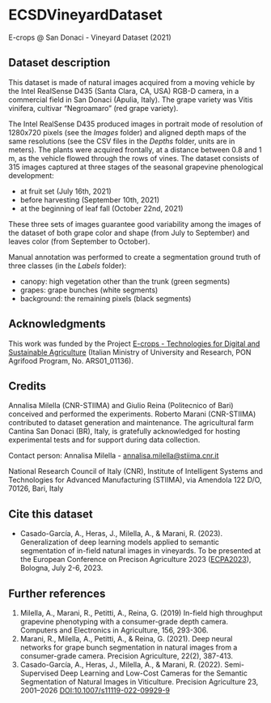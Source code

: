 # ECSDVineyardDataset
E-crops @ San Donaci - Vineyard Dataset (2021)

## Dataset description
This dataset is made of natural images acquired from a moving vehicle by the Intel RealSense D435 (Santa Clara, CA, USA) RGB-D camera, in a commercial field in San Donaci (Apulia, Italy). The grape variety was Vitis vinifera, cultivar “Negroamaro” (red grape variety). 

The Intel RealSense D435 produced images in portrait mode of resolution of 1280x720 pixels (see the *Images* folder) and aligned depth maps of the same resolutions (see the CSV files in the *Depths* folder, units are in meters). The plants were acquired frontally, at a distance between 0.8 and 1 m, as the vehicle flowed through the rows of vines. The dataset consists of 315 images captured at three stages of the seasonal grapevine phenological development:
- at fruit set (July 16th, 2021)
- before harvesting (September 10th, 2021)
- at the beginning of leaf fall (October 22nd, 2021)

These three sets of images guarantee good variability among the images of the dataset of both grape color and shape (from July to September) and leaves color (from September to October). 

Manual annotation was performed to create a segmentation ground truth of three classes (in the *Labels* folder): 
- canopy: high vegetation other than the trunk (green segments)
- grapes: grape bunches (white segments)
- background: the remaining pixels (black segments)

## Acknowledgments
This work was funded by the Project [E-crops - Technologies for Digital and Sustainable Agriculture](https://www.e-crops.it) (Italian Ministry of University and Research, PON Agrifood Program, No. ARS01_01136).

## Credits
Annalisa Milella (CNR-STIIMA) and Giulio Reina (Politecnico of Bari) conceived and performed the experiments. 
Roberto Marani (CNR-STIIMA) contributed to dataset generation and maintenance. 
The agricultural farm Cantina San Donaci (BR), Italy, is gratefully acknowledged for hosting experimental tests and for support during data collection.

Contact person: Annalisa Milella - [annalisa.milella@stiima.cnr.it](mailto:annalisa.milella@stiima.cnr.it)

National Research Council of Italy (CNR), Institute of Intelligent Systems and Technologies for Advanced Manufacturing (STIIMA), via Amendola 122 D/O, 70126, Bari, Italy

## Cite this dataset
-	Casado-García, A., Heras, J., Milella, A., & Marani, R. (2023). Generalization of deep learning models applied to semantic segmentation of in-field natural images in vineyards. To be presented at the European Conference on Precison Agriculture 2023 ([ECPA2023](https://www.ecpa2023.it)), Bologna, July 2-6, 2023.

## Further references
1. Milella, A., Marani, R., Petitti, A., Reina, G. (2019) In-field high throughput grapevine phenotyping with a consumer-grade depth camera. Computers and Electronics in Agriculture, 156, 293-306.
2. Marani, R., Milella, A., Petitti, A., & Reina, G. (2021). Deep neural networks for grape bunch segmentation in natural images from a consumer-grade camera. Precision Agriculture, 22(2), 387-413.
3. Casado-García, A., Heras, J., Milella, A., & Marani, R. (2022). Semi-Supervised Deep Learning and Low-Cost Cameras for the Semantic Segmentation of Natural Images in Viticulture. Precision Agriculture 23, 2001–2026 [DOI:10.1007/s11119-022-09929-9](https://doi.org/10.1007/s11119-022-09929-9)
